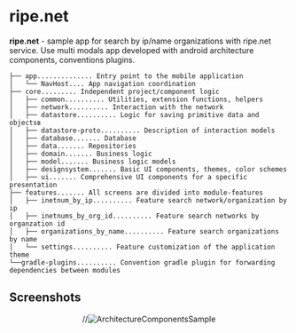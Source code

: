 # ripe.net

<b>ripe.net</b> - sample app for search by ip/name organizations with ripe.net service. Use multi modals app developed with android architecture components, conventions plugins.

``` text
├── app.............. Entry point to the mobile application
│   └── NavHost.... App navigation coordination
├── core......... Independent project/component logic
│   ├── common.......... Utilities, extension functions, helpers
│   ├── network.......... Interaction with the network
│   ├── datastore.......... Logic for saving primitive data and objectsв
│   ├── datastore-proto.......... Description of interaction models
│   ├── database....... Database
│   ├── data....... Repositories
│   ├── domain....... Business logic
│   ├── model....... Business logic models
│   ├── designsystem....... Basic UI components, themes, color schemes
│   ├── ui....... Comprehensive UI components for a specific presentation
├── features....... All screens are divided into module-features
│   ├── inetnum_by_ip.......... Feature search network/organization by ip
│   ├── inetnums_by_org_id.......... Feature search networks by organzation id
│   ├── organizations_by_name.......... Feature search organizations by name
│   └── settings.......... Feature customization of the application theme
└──gradle-plugins.......... Convention gradle plugin for forwarding dependencies between modules
```

## Screenshots
<p align="center">
  <a>
    //<img alt="ArchitectureComponentsSample" src="https://github.com/zorin-egor/ripedotnet/assets/13707343/c8727676-6315-4d06-8697-22e04cc46217" />
  </a>
</p>